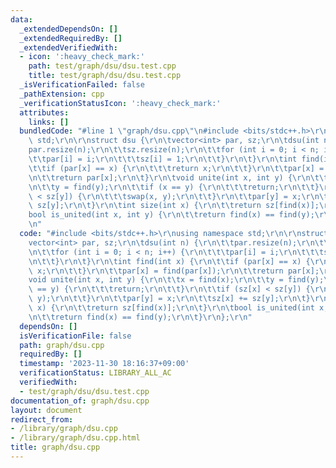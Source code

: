 ```yaml
---
data:
  _extendedDependsOn: []
  _extendedRequiredBy: []
  _extendedVerifiedWith:
  - icon: ':heavy_check_mark:'
    path: test/graph/dsu/dsu.test.cpp
    title: test/graph/dsu/dsu.test.cpp
  _isVerificationFailed: false
  _pathExtension: cpp
  _verificationStatusIcon: ':heavy_check_mark:'
  attributes:
    links: []
  bundledCode: "#line 1 \"graph/dsu.cpp\"\n#include <bits/stdc++.h>\r\nusing namespace\
    \ std;\r\n\r\nstruct dsu {\r\n\tvector<int> par, sz;\r\n\tdsu(int n) {\r\n\t\t\
    par.resize(n);\r\n\t\tsz.resize(n);\r\n\t\tfor (int i = 0; i < n; i++) {\r\n\t\
    \t\tpar[i] = i;\r\n\t\t\tsz[i] = 1;\r\n\t\t}\r\n\t}\r\n\tint find(int x) {\r\n\
    \t\tif (par[x] == x) {\r\n\t\t\treturn x;\r\n\t\t}\r\n\t\tpar[x] = find(par[x]);\r\
    \n\t\treturn par[x];\r\n\t}\r\n\tvoid unite(int x, int y) {\r\n\t\tx = find(x);\r\
    \n\t\ty = find(y);\r\n\t\tif (x == y) {\r\n\t\t\treturn;\r\n\t\t}\r\n\t\tif (sz[x]\
    \ < sz[y]) {\r\n\t\t\tswap(x, y);\r\n\t\t}\r\n\t\tpar[y] = x;\r\n\t\tsz[x] +=\
    \ sz[y];\r\n\t}\r\n\tint size(int x) {\r\n\t\treturn sz[find(x)];\r\n\t}\r\n\t\
    bool is_united(int x, int y) {\r\n\t\treturn find(x) == find(y);\r\n\t}\r\n};\r\
    \n"
  code: "#include <bits/stdc++.h>\r\nusing namespace std;\r\n\r\nstruct dsu {\r\n\t\
    vector<int> par, sz;\r\n\tdsu(int n) {\r\n\t\tpar.resize(n);\r\n\t\tsz.resize(n);\r\
    \n\t\tfor (int i = 0; i < n; i++) {\r\n\t\t\tpar[i] = i;\r\n\t\t\tsz[i] = 1;\r\
    \n\t\t}\r\n\t}\r\n\tint find(int x) {\r\n\t\tif (par[x] == x) {\r\n\t\t\treturn\
    \ x;\r\n\t\t}\r\n\t\tpar[x] = find(par[x]);\r\n\t\treturn par[x];\r\n\t}\r\n\t\
    void unite(int x, int y) {\r\n\t\tx = find(x);\r\n\t\ty = find(y);\r\n\t\tif (x\
    \ == y) {\r\n\t\t\treturn;\r\n\t\t}\r\n\t\tif (sz[x] < sz[y]) {\r\n\t\t\tswap(x,\
    \ y);\r\n\t\t}\r\n\t\tpar[y] = x;\r\n\t\tsz[x] += sz[y];\r\n\t}\r\n\tint size(int\
    \ x) {\r\n\t\treturn sz[find(x)];\r\n\t}\r\n\tbool is_united(int x, int y) {\r\
    \n\t\treturn find(x) == find(y);\r\n\t}\r\n};\r\n"
  dependsOn: []
  isVerificationFile: false
  path: graph/dsu.cpp
  requiredBy: []
  timestamp: '2023-11-30 18:16:37+09:00'
  verificationStatus: LIBRARY_ALL_AC
  verifiedWith:
  - test/graph/dsu/dsu.test.cpp
documentation_of: graph/dsu.cpp
layout: document
redirect_from:
- /library/graph/dsu.cpp
- /library/graph/dsu.cpp.html
title: graph/dsu.cpp
---
```

